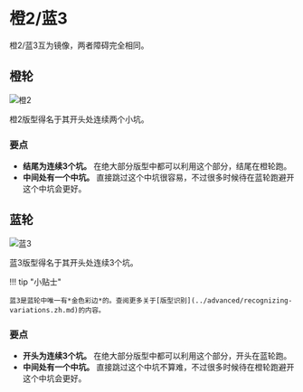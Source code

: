 # 橙2/蓝3

橙2/蓝3互为镜像，两者障碍完全相同。

## 橙轮

![橙2](../images/rolls/closed-open-orange-annotated.jpg)

橙2版型得名于其开头处连续两个小坑。

### 要点

* **结尾为连续3个坑。** 在绝大部分版型中都可以利用这个部分，结尾在橙轮跑。
* **中间处有一个中坑。** 直接跳过这个中坑很容易，不过很多时候待在蓝轮跑避开这个中坑会更好。

## 蓝轮

![蓝3](../images/rolls/open-closed-blue-annotated.jpg)

蓝3版型得名于其开头处连续3个坑。

!!! tip "小贴士"

    蓝3是蓝轮中唯一有*金色彩边*的。查阅更多关于[版型识别](../advanced/recognizing-variations.zh.md)的内容。

### 要点

* **开头为连续3个坑。** 在绝大部分版型中都可以利用这个部分，开头在蓝轮跑。
* **中间处有一个中坑。** 直接跳过这个中坑不算难，不过很多时候待在橙轮跑避开这个中坑会更好。
